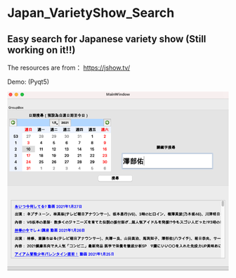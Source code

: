 # Japan_VarietyShow_Search
 
## Easy search for Japanese variety show (Still working on it!!)

The resources are from： https://jshow.tv/

Demo: (Pyqt5)

![image](https://github.com/yuchia0518/Japan_VarietyShow_Search/blob/master/result210128.png)


